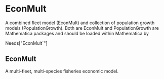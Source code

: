# EconMult
A combined fleet model (EconMult) and collection of population growth models (PopulationGrowth).
Both are EconMult and PopulationGrowth are Mathematica packages and should be loaded within Mathematica by 

Needs["EconMult`"]

## EconMult
A multi-fleet, multi-species fisheries economic model. 
